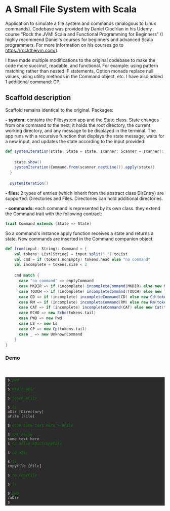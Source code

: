 # A Small File System with Scala

Application to simulate a file system and commands (analogous to Linux commands). Codebase was provided 
by Daniel Ciocîrlan in his Udemy course "Rock the JVM! Scala and Functional Programming for Beginners" 
(I highly recommend Daniel's courses for beginners and advanced Scala programmers. For more information 
on his courses go to https://rockthejvm.com/).

I have made multiple modifications to the original codebase to make the code more succinct, readable, and functional. 
For example: using pattern matching rather than nested IF statements, Option monads replace null values, using utility 
methods in the Command object, etc. I have also added 1 additional command: CP.

## Scaffold description 

Scaffold remains identical to the original. Packages:

**- system:** contains the Filesystem app and the State class. State changes from one command to the next; it holds the
root directory, the current working directory, and any message to be displayed in the terminal. The app runs with a
recursive function that displays the state message, waits for a new input, and updates the state 
according to the input provided:

```scala
def systemIteration(state: State = state, scanner: Scanner = scanner): Unit = {

    state.show()
    systemIteration(Command.from(scanner.nextLine()).apply(state))
  }

  systemIteration()
```

**- files:** 2 types of entries (which inherit from the abstract class DirEntry) are supported: Directories and Files. 
Directories can hold additional directories.

**- commands:** each command is represented by its own class. they extend the Command trait with the following contract:
 
```scala
trait Command extends (State => State)
```

So a command's instance apply function receives a state and returns a state. New commands are inserted in the Command 
companion object:

```scala
def from(input: String): Command = {
    val tokens: List[String] = input.split(" ").toList
    val cmd = if (tokens.nonEmpty) tokens.head else "no command"
    val incomplete = tokens.size < 2
    
    cmd match {
      case "no command" => emptyCommand
      case MKDIR => if (incomplete) incompleteCommand(MKDIR) else new Mkdir(tokens(1))
      case TOUCH => if (incomplete) incompleteCommand(TOUCH) else new Touch(tokens(1))
      case CD => if (incomplete) incompleteCommand(CD) else new Cd(tokens(1))
      case RM => if (incomplete) incompleteCommand(RM) else new Rm(tokens(1))
      case CAT => if (incomplete) incompleteCommand(CAT) else new Cat(tokens(1))
      case ECHO => new Echo(tokens.tail)
      case PWD => new Pwd
      case LS => new Ls
      case CP => new Cp(tokens.tail)
      case _ => new UnknownCommand
    }
}
```

### Demo

<br /><br />
<kbd>![demo](https://github.com/PyAntony/file-system/blob/master/images/demo.png)</kbd>
<br /> <br />

